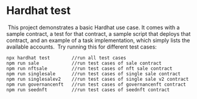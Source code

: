 # Hardhat test

​
This project demonstrates a basic Hardhat use case. It comes with a sample contract, a test for that contract, a sample script that deploys that contract, and an example of a task implementation, which simply lists the available accounts.
​
Try running this for different test cases:
​

```shell
npx hardhat test        //run all test cases
npm run sale            //run test cases of sale contract
npm run nftsale         //run test cases of nft sale contract
npm run singlesale      //run test cases of single sale contract
npm run singlesalev2    //run test cases of single sale v2 contract
npm run governancenft   //run test cases of governancenft contract
npm run seednft         //run test cases of seednft contract
```
